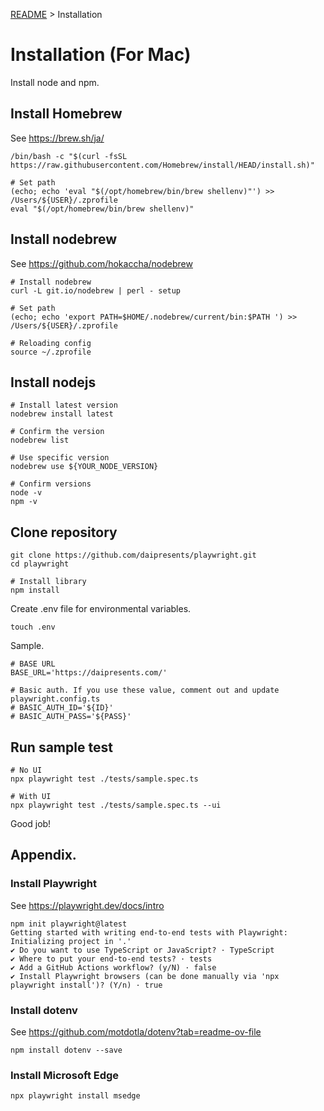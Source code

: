 [README](../README.md) > Installation

# Installation (For Mac)
Install node and npm.

## Install Homebrew
See https://brew.sh/ja/

```
/bin/bash -c "$(curl -fsSL https://raw.githubusercontent.com/Homebrew/install/HEAD/install.sh)"

# Set path
(echo; echo 'eval "$(/opt/homebrew/bin/brew shellenv)"') >> /Users/${USER}/.zprofile
eval "$(/opt/homebrew/bin/brew shellenv)"
```

## Install nodebrew
See https://github.com/hokaccha/nodebrew

```
# Install nodebrew
curl -L git.io/nodebrew | perl - setup

# Set path
(echo; echo 'export PATH=$HOME/.nodebrew/current/bin:$PATH ') >> /Users/${USER}/.zprofile

# Reloading config
source ~/.zprofile
```

## Install nodejs

```
# Install latest version
nodebrew install latest

# Confirm the version
nodebrew list

# Use specific version
nodebrew use ${YOUR_NODE_VERSION}

# Confirm versions
node -v
npm -v
```

## Clone repository

```
git clone https://github.com/daipresents/playwright.git
cd playwright

# Install library
npm install
```

Create .env file for environmental variables.

```
touch .env
```

Sample. 

```
# BASE URL
BASE_URL='https://daipresents.com/'

# Basic auth. If you use these value, comment out and update playwright.config.ts
# BASIC_AUTH_ID='${ID}'
# BASIC_AUTH_PASS='${PASS}'
```

## Run sample test

```
# No UI
npx playwright test ./tests/sample.spec.ts

# With UI
npx playwright test ./tests/sample.spec.ts --ui
```

Good job!

## Appendix.

### Install Playwright
See https://playwright.dev/docs/intro

```
npm init playwright@latest
Getting started with writing end-to-end tests with Playwright:
Initializing project in '.'
✔ Do you want to use TypeScript or JavaScript? · TypeScript
✔ Where to put your end-to-end tests? · tests
✔ Add a GitHub Actions workflow? (y/N) · false
✔ Install Playwright browsers (can be done manually via 'npx playwright install')? (Y/n) · true
```

### Install dotenv
See https://github.com/motdotla/dotenv?tab=readme-ov-file

```
npm install dotenv --save
```

### Install Microsoft Edge

```
npx playwright install msedge
```

